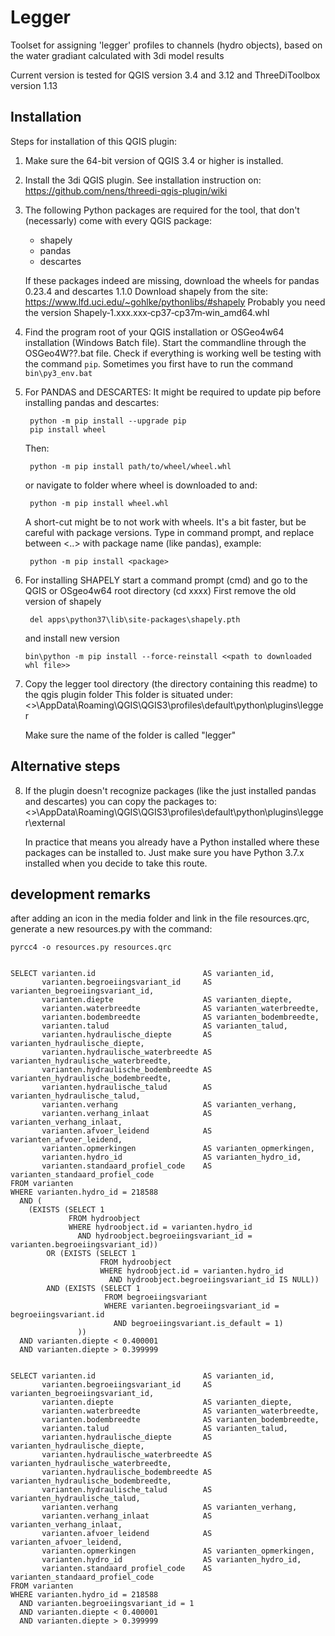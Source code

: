 # Legger

Toolset for assigning 'legger' profiles to channels (hydro objects), based on
the water gradiant calculated with 3di model results

Current version is tested for QGIS version 3.4 and 3.12 and ThreeDiToolbox version 1.13

## Installation

Steps for installation of this QGIS plugin:

1. Make sure the 64-bit version of QGIS 3.4 or higher is installed.

2. Install the 3di QGIS plugin. See installation instruction on:
   https://github.com/nens/threedi-qgis-plugin/wiki

3. The following Python packages are required for the tool, that don't (necessarly) come with every QGIS package:
    - shapely
    - pandas
    - descartes

   If these packages indeed are missing, download the wheels for pandas 0.23.4 and descartes 1.1.0
   Download shapely from the site:
   https://www.lfd.uci.edu/~gohlke/pythonlibs/#shapely
   Probably you need the version Shapely‑1.xxx.xxx‑cp37‑cp37m‑win_amd64.whl

4. Find the program root of your QGIS installation or OSGeo4w64 installation (Windows Batch file). Start the commandline
   through the OSGeo4W??.bat file.
   Check if everything is working well be testing with the command `pip`. Sometimes you first have to run the
   command `bin\py3_env.bat`

5. For PANDAS and DESCARTES: It might be required to update pip before installing pandas and descartes:
   ```
    python -m pip install --upgrade pip
    pip install wheel
   ```
   Then:
   ```
    python -m pip install path/to/wheel/wheel.whl
   ```
   or navigate to folder where wheel is downloaded to and:
   ```
    python -m pip install wheel.whl
   ```

   A short-cut might be to not work with wheels. It's a bit faster, but be careful with package versions.
   Type in command prompt, and replace between <..> with package name (like pandas), example:
   ```
    python -m pip install <package>
   ```

6. For installing SHAPELY start a command prompt (cmd) and go to the QGIS or OSgeo4w64 root directory (cd xxxx)
   First remove the old version of shapely
   ```
    del apps\python37\lib\site-packages\shapely.pth
   ```
   and install new version
   ```
   bin\python -m pip install --force-reinstall <<path to downloaded whl file>>
   ```

7. Copy the legger tool directory (the directory containing this readme) to the qgis plugin folder
   This folder is situated under:
   <<user directory>>\AppData\Roaming\QGIS\QGIS3\profiles\default\python\plugins\legger

   Make sure the name of the folder is called "legger"

## Alternative steps

8. If the plugin doesn't recognize packages (like the just installed pandas and descartes) you can copy the packages to:
   <<user directory>>\AppData\Roaming\QGIS\QGIS3\profiles\default\python\plugins\legger\external

   In practice that means you already have a Python installed where these packages can be installed to. Just make sure
   you have Python 3.7.x installed when you decide to take this route.

## development remarks

after adding an icon in the media folder and link in the file resources.qrc, generate a new resources.py with the
command:

```
pyrcc4 -o resources.py resources.qrc
```

```sqlite

SELECT varianten.id                        AS varianten_id,
       varianten.begroeiingsvariant_id     AS varianten_begroeiingsvariant_id,
       varianten.diepte                    AS varianten_diepte,
       varianten.waterbreedte              AS varianten_waterbreedte,
       varianten.bodembreedte              AS varianten_bodembreedte,
       varianten.talud                     AS varianten_talud,
       varianten.hydraulische_diepte       AS varianten_hydraulische_diepte,
       varianten.hydraulische_waterbreedte AS varianten_hydraulische_waterbreedte,
       varianten.hydraulische_bodembreedte AS varianten_hydraulische_bodembreedte,
       varianten.hydraulische_talud        AS varianten_hydraulische_talud,
       varianten.verhang                   AS varianten_verhang,
       varianten.verhang_inlaat            AS varianten_verhang_inlaat,
       varianten.afvoer_leidend            AS varianten_afvoer_leidend,
       varianten.opmerkingen               AS varianten_opmerkingen,
       varianten.hydro_id                  AS varianten_hydro_id,
       varianten.standaard_profiel_code    AS varianten_standaard_profiel_code
FROM varianten
WHERE varianten.hydro_id = 218588
  AND (
    (EXISTS (SELECT 1
             FROM hydroobject
             WHERE hydroobject.id = varianten.hydro_id
               AND hydroobject.begroeiingsvariant_id = varianten.begroeiingsvariant_id))
        OR (EXISTS (SELECT 1
                    FROM hydroobject
                    WHERE hydroobject.id = varianten.hydro_id
                      AND hydroobject.begroeiingsvariant_id IS NULL))
        AND (EXISTS (SELECT 1
                     FROM begroeiingsvariant
                     WHERE varianten.begroeiingsvariant_id = begroeiingsvariant.id
                       AND begroeiingsvariant.is_default = 1)
               ))
  AND varianten.diepte < 0.400001
  AND varianten.diepte > 0.399999
```

```sqlite

SELECT varianten.id                        AS varianten_id,
       varianten.begroeiingsvariant_id     AS varianten_begroeiingsvariant_id,
       varianten.diepte                    AS varianten_diepte,
       varianten.waterbreedte              AS varianten_waterbreedte,
       varianten.bodembreedte              AS varianten_bodembreedte,
       varianten.talud                     AS varianten_talud,
       varianten.hydraulische_diepte       AS varianten_hydraulische_diepte,
       varianten.hydraulische_waterbreedte AS varianten_hydraulische_waterbreedte,
       varianten.hydraulische_bodembreedte AS varianten_hydraulische_bodembreedte,
       varianten.hydraulische_talud        AS varianten_hydraulische_talud,
       varianten.verhang                   AS varianten_verhang,
       varianten.verhang_inlaat            AS varianten_verhang_inlaat,
       varianten.afvoer_leidend            AS varianten_afvoer_leidend,
       varianten.opmerkingen               AS varianten_opmerkingen,
       varianten.hydro_id                  AS varianten_hydro_id,
       varianten.standaard_profiel_code    AS varianten_standaard_profiel_code
FROM varianten
WHERE varianten.hydro_id = 218588
  AND varianten.begroeiingsvariant_id = 1
  AND varianten.diepte < 0.400001
  AND varianten.diepte > 0.399999
```